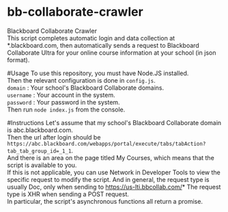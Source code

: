 # bb-collaborate-crawler  
Blackboard Collaborate Crawler  
This script completes automatic login and data collection at *.blackboard.com, then automatically sends a request to Blackboard Collaborate Ultra for your online course information at your school (in json format).

#Usage
To use this repository, you must have Node.JS installed.  
Then the relevant configuration is done in `config.js`.  
`domain` : Your school's Blackboard Collaborate domains.  
`username` :  Your account in the system.  
`password` : Your password in the system.  
Then run `node index.js` from the console.  

#Instructions
Let's assume that my school's Blackboard Collaborate domain is abc.blackboard.com.  
Then the url after login should be `https://abc.blackboard.com/webapps/portal/execute/tabs/tabAction?tab_tab_group_id=_1_1`.  
And there is an area on the page titled My Courses, which means that the script is available to you.  
If this is not applicable, you can use Network in Developer Tools to view the specific request to modify the script. And in general, the request type is usually Doc, only when sending to https://us-lti.bbcollab.com/* The request type is XHR when sending a POST request.  
In particular, the script's asynchronous functions all return a promise.
